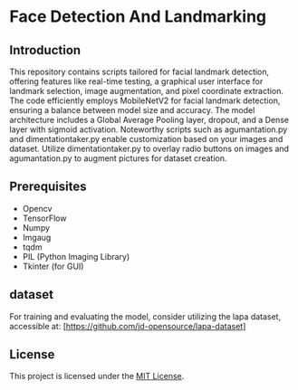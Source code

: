# Face Detection And Landmarking

## Introduction

This repository contains scripts tailored for facial landmark detection, offering features like real-time testing, a graphical user interface for landmark selection, image augmentation, and pixel coordinate extraction. The code efficiently employs MobileNetV2 for facial landmark detection, ensuring a balance between model size and accuracy. The model architecture includes a Global Average Pooling layer, dropout, and a Dense layer with sigmoid activation. Noteworthy scripts such as agumantation.py and dimentationtaker.py enable customization based on your images and dataset. Utilize dimentationtaker.py to overlay radio buttons on images and agumantation.py to augment pictures for dataset creation.

## Prerequisites
- Opencv
- TensorFlow
- Numpy
- Imgaug
- tqdm
- PIL (Python Imaging Library)
- Tkinter (for GUI)


## dataset 
For training and evaluating the model, consider utilizing the lapa dataset, accessible at:
[https://github.com/jd-opensource/lapa-dataset]


## License
This project is licensed under the [MIT License](LICENSE).
